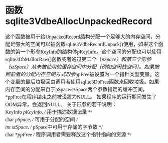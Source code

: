 # 函数sqlite3VdbeAllocUnpackedRecord
<font face="微软雅黑" size="3px">

这个函数被用于给UnpackedRecord结构分配一个足够大的内存空间，分配足够大的空间可以被函数sqlite3VdbeRecordUnpack()使用，如果这个函数的第一个形参KeyInfo的结构体pKeyInfo。这个空间的分配也可以使用sqlite3DbMallocRaw()函数或者通过第二个（*pSpace）和第三个形参（szSpace）从未被使用的缓存空间中分配（例如空闲栈空间）。如果按照前者的分配内存空间方式形参*ppFree被设置为一个指针类型变量。这个变量的最后垃圾回由调用者使用sqlite3DbFree函数来回收垃圾。如果内存空间的分配来自于pSpace/szSpace两个参数指定的缓冲空间，*ppFree在程序结束之前被设置为NULL。
如果程序的运行期间发生了OOM异常，会返回NULL。
    关于形参的若干说明：<br>
    KeyInfo *pKeyInfo,              /* 用于描述数据记录 */<br>
    char *pSpace,                   /* 可用于分配的空间 */<br>
    int szSpace,                    /* pSpace中可用于存储的字节数 */<br>
char **ppFree                   /* 程序调用者需要释放这个指针指向的资源 */<br>
